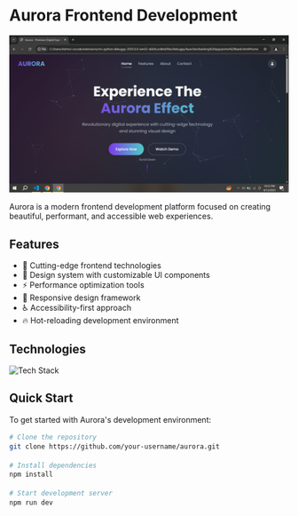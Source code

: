 # Aurora Frontend Development

![Aurora Logo](https://raw.githubusercontent.com/Ahmadjamil888/aurora.github.io/refs/heads/main/Screenshot%20(33).png) <!-- Replace with your actual logo -->

Aurora is a modern frontend development platform focused on creating beautiful, performant, and accessible web experiences.

## Features

- 🚀 Cutting-edge frontend technologies
- 🎨 Design system with customizable UI components
- ⚡ Performance optimization tools
- 📱 Responsive design framework
- ♿ Accessibility-first approach
- 🔥 Hot-reloading development environment

## Technologies

![Tech Stack](https://skillicons.dev/icons?i=html,css,js,ts,bootstrap,tailwind)

## Quick Start

To get started with Aurora's development environment:

```bash
# Clone the repository
git clone https://github.com/your-username/aurora.git

# Install dependencies
npm install

# Start development server
npm run dev
